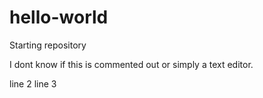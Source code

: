 # hello-world
Starting repository

I dont know if this is commented out or simply a text editor. 

line 2
line 3
